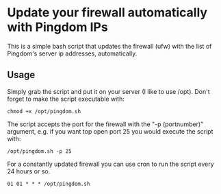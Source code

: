 # Update your firewall automatically with Pingdom IPs
This is a simple bash script that updates the firewall (ufw) with the list of Pingdom's server ip addresses, automatically.

## Usage
Simply grab the script and put it on your server (I like to use /opt). Don't forget to make the script executable with:

```
chmod +x /opt/pingdom.sh
```

The script accepts the port for the firewall with the "-p (portnumber)" argument, e.g. if you want top open port 25 you would execute the script with:

```
/opt/pingdom.sh -p 25
```

For a constantly updated firewall you can use cron to run the script every 24 hours or so.

```
01 01 * * * /opt/pingdom.sh
```

